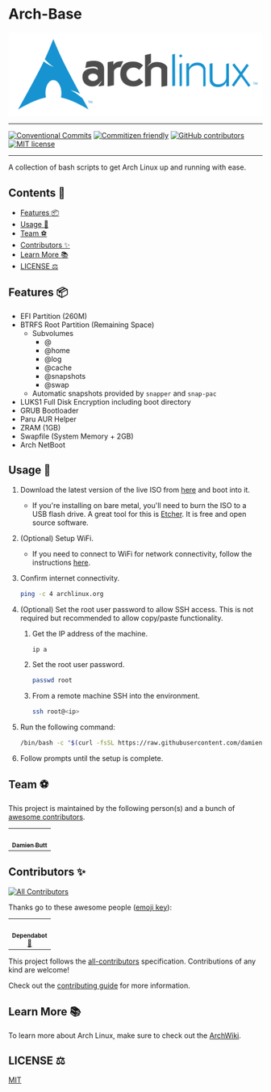 # Arch-Base

<div align="center">
    <img align="center" src="./assets/img/archlinux-logo-dark-scalable.518881f04ca9.svg" alt="archlinux-logo" />
</div>

---

[![Conventional Commits](https://img.shields.io/badge/Conventional%20Commits-1.0.0-%23FE5196?logo=conventionalcommits&logoColor=white)](https://conventionalcommits.org)
[![Commitizen friendly](https://img.shields.io/badge/commitizen-friendly-brightgreen.svg)](http://commitizen.github.io/cz-cli/)
[![GitHub contributors](https://img.shields.io/github/contributors/damienbutt/arch-base)](#contributors)
[![MIT license](https://img.shields.io/badge/License-MIT-blue.svg)](LICENSE)

---

A collection of bash scripts to get Arch Linux up and running with ease.

<!-- START doctoc generated TOC please keep comment here to allow auto update -->
<!-- DON'T EDIT THIS SECTION, INSTEAD RE-RUN doctoc TO UPDATE -->

## Contents 📖

-   [Features :package:](#features-package)
-   [Usage :rocket:](#usage-rocket)
-   [Team :soccer:](#team-soccer)
-   [Contributors :sparkles:](#contributors-sparkles)
-   [Learn More :books:](#learn-more-books)
-   [LICENSE :balance_scale:](#license-balance_scale)

<!-- END doctoc generated TOC please keep comment here to allow auto update -->

## Features :package:

-   EFI Partition (260M)
-   BTRFS Root Partition (Remaining Space)
    -   Subvolumes
        -   @
        -   @home
        -   @log
        -   @cache
        -   @snapshots
        -   @swap
    -   Automatic snapshots provided by `snapper` and `snap-pac`
-   LUKS1 Full Disk Encryption including boot directory
-   GRUB Bootloader
-   Paru AUR Helper
-   ZRAM (1GB)
-   Swapfile (System Memory + 2GB)
-   Arch NetBoot

## Usage :rocket:

1. Download the latest version of the live ISO from [here](https://www.archlinux.org/download/) and boot into it.

    - If you're installing on bare metal, you'll need to burn the ISO to a USB flash drive. A great tool for this is [Etcher](https://etcher.io/). It is free and open source software.

2. (Optional) Setup WiFi.

    - If you need to connect to WiFi for network connectivity, follow the instructions [here](https://wiki.archlinux.org/title/Iwd#iwctl).

3. Confirm internet connectivity.

    ```bash
    ping -c 4 archlinux.org
    ```

4. (Optional) Set the root user password to allow SSH access. This is not required but recommended to allow copy/paste functionality.

    1. Get the IP address of the machine.

        ```bash
        ip a
        ```

    2. Set the root user password.

        ```bash
        passwd root
        ```

    3. From a remote machine SSH into the environment.

        ```bash
        ssh root@<ip>
        ```

5. Run the following command:

    ```bash
    /bin/bash -c "$(curl -fsSL https://raw.githubusercontent.com/damienbutt/arch-base/HEAD/scripts/install-arch-base.sh)"
    ```

6. Follow prompts until the setup is complete.

## Team :soccer:

This project is maintained by the following person(s) and a bunch of [awesome contributors](https://github.com/damienbutt/arch-base/graphs/contributors).

<table>
    <tr>
        <td align="center">
            <a href="https://github.com/damienbutt">
                <img src="https://avatars.githubusercontent.com/damienbutt?v=4?s=100" width="100px;" alt=""/>
                <br />
                <sub><b>Damien Butt</b></sub>
            </a>
            <br />
        </td>
    </tr>
</table>

## Contributors :sparkles:

<!-- ALL-CONTRIBUTORS-BADGE:START - Do not remove or modify this section -->

[![All Contributors](https://img.shields.io/badge/all_contributors-1-orange.svg?style=flat-square)](#contributors-)

<!-- ALL-CONTRIBUTORS-BADGE:END -->

Thanks go to these awesome people ([emoji key](https://allcontributors.org/docs/en/emoji-key)):

<!-- ALL-CONTRIBUTORS-LIST:START - Do not remove or modify this section -->
<!-- prettier-ignore-start -->
<!-- markdownlint-disable -->
<table>
  <tr>
    <td align="center"><a href="https://github.com/features/security"><img src="https://avatars.githubusercontent.com/u/27347476?v=4?s=100" width="100px;" alt=""/><br /><sub><b>Dependabot</b></sub></a><br /><a href="#maintenance-dependabot" title="Maintenance">🚧</a></td>
  </tr>
</table>

<!-- markdownlint-restore -->
<!-- prettier-ignore-end -->

<!-- ALL-CONTRIBUTORS-LIST:END -->

This project follows the [all-contributors](https://allcontributors.org) specification.
Contributions of any kind are welcome!

Check out the [contributing guide](CONTRIBUTING.md) for more information.

## Learn More :books:

To learn more about Arch Linux, make sure to check out the [ArchWiki](https://wiki.archlinux.org/index.php/Main_Page).

## LICENSE :balance_scale:

[MIT](LICENSE)
